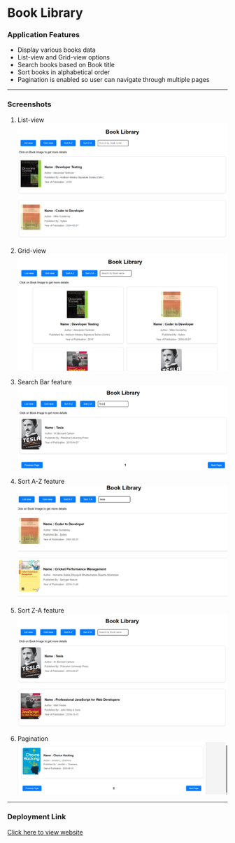 # Book Library

### Application Features
- Display various books data
- List-view and Grid-view options
- Search books based on Book title
- Sort books in alphabetical order
- Pagination is enabled so user can navigate through multiple pages

---

### Screenshots
1) List-view
    ![List-view](screenshots/image.png)

2) Grid-view
    ![Grid-view](screenshots/image-1.png)

3) Search Bar feature
    ![search-bar](screenshots/image-2.png)

4) Sort A-Z feature
    ![sort_a-z](screenshots/image-3.png)

5) Sort Z-A feature
    ![sort_z-a](screenshots/image-4.png)

6) Pagination
    ![pagination](screenshots/image-5.png)

---

### Deployment Link
[Click here to view website](https://book-library-bay.vercel.app/)